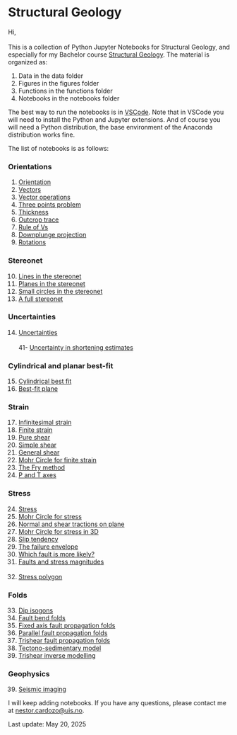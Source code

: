 # Structural Geology
Hi,
\
\
This is a collection of Python Jupyter Notebooks for Structural Geology, and especially for my Bachelor course [Structural Geology](https://www.youtube.com/playlist?list=PL1Oi4O0iZ7iYI4AsAV5JAsYzrB_M96L_y). The material is organized as:

1. Data in the data folder
2. Figures in the figures folder
3. Functions in the functions folder
4. Notebooks in the notebooks folder

The best way to run the notebooks is in [VSCode](https://code.visualstudio.com). Note that in VSCode you will need to install the Python and Jupyter extensions. And of course you will need a Python distribution, the base environment of the Anaconda distribution works fine.

The list of notebooks is as follows:

### Orientations

1. [Orientation](/notebooks/nb1_orientation.ipynb)<br>
2. [Vectors](/notebooks/nb2_vectors.ipynb)<br>
3. [Vector operations](/notebooks/nb3_vector_operations.ipynb)<br>
4. [Three points problem](/notebooks/nb4_three_points.ipynb)<br>
5. [Thickness](/notebooks/nb5_thickness.ipynb)<br>
6. [Outcrop trace](/notebooks/nb6_outcrop_trace.ipynb)<br>
7. [Rule of Vs](/notebooks/nb7_rule_of_vs.ipynb)<br>
8. [Downplunge projection](/notebooks/nb8_downplunge_proj.ipynb)<br>
9. [Rotations](/notebooks/nb9_rotations.ipynb)<br>

### Stereonet

10. [Lines in the stereonet](/notebooks/nb10_stereo_lines.ipynb)<br>
11. [Planes in the stereonet](/notebooks/nb11_stereo_planes.ipynb)<br>
12. [Small circles in the stereonet](/notebooks/nb12_stereo_small_circles.ipynb)<br>
13. [A full stereonet](/notebooks/nb13_stereonet.ipynb)<br>

### Uncertainties

14. [Uncertainties](/notebooks/nb14_uncertainties.ipynb)<br>  
41- [Uncertainty in shortening estimates](/notebooks/nb41_uncertainty_shortening.ipynb)<br>

### Cylindrical and planar best-fit

15. [Cylindrical best fit](/notebooks/nb15_bestfit_fold_axis.ipynb)<br>
16. [Best-fit plane](/notebooks/nb16_bestfit_plane.ipynb)<br>

### Strain

17. [Infinitesimal strain](/notebooks/nb17_infinitesimal_strain.ipynb)<br>
18. [Finite strain](/notebooks/nb18_finite_strain.ipynb)<br>
19. [Pure shear](/notebooks/nb19_pure_shear.ipynb)<br>
20. [Simple shear](/notebooks/nb20_simple_shear.ipynb)<br>
21. [General shear](/notebooks/nb21_general_shear.ipynb)<br>
22. [Mohr Circle for finite strain](/notebooks/nb22_mohr_circle_strain.ipynb)<br>
23. [The Fry method](/notebooks/nb23_fry_method.ipynb)<br>
32. [P and T axes](/notebooks/nb32_p_t_axes.ipynb)<br>

### Stress

24. [Stress](/notebooks/nb24_stress.ipynb)<br>
25. [Mohr Circle for stress](/notebooks/nb25_mohr_circle_stress.ipynb)<br>
26. [Normal and shear tractions on plane](/notebooks/nb26_tractions_on_plane.ipynb)<br>
27. [Mohr Circle for stress in 3D](/notebooks/nb27_mohr_circle_stress_3d.ipynb)<br>
28. [Slip tendency](/notebooks/nb28_slip_tendency.ipynb)<br>
29. [The failure envelope](/notebooks/nb29_failure_envelope.ipynb)<br>
30. [Which fault is more likely?](/notebooks/nb30_fault_likelihood.ipynb)<br>
31. [Faults and stress magnitudes](/notebooks/nb31_faults_magnitude_stress.ipynb)<br><br>
40. [Stress polygon](/notebooks/nb40_stress_polygon.ipynb)<br>

### Folds

33. [Dip isogons](/notebooks/nb33_dip_isogons.ipynb)<br>
34. [Fault bend folds](/notebooks/nb34_fault_bend_fold.ipynb)<br>
35. [Fixed axis fault propagation folds](/notebooks/nb35_fixed_axis_fpf.ipynb)<br>
36. [Parallel fault propagation folds](/notebooks/nb36_parallel_fpf.ipynb)<br>
37. [Trishear fault propagation folds](/notebooks/nb37_trishear.ipynb)<br>
38. [Tectono-sedimentary model](/notebooks/nb38_tect_sed_model.ipynb)<br>
42. [Trishear inverse modelling](/notebooks/nb42_trishear_inversion.ipynb)<br>

### Geophysics

39. [Seismic imaging](/notebooks/nb39_seismic_image.ipynb)<br>

I will keep adding notebooks. If you have any questions, please contact me at [nestor.cardozo@uis.no](mailto:nestor.cardozo@uis.no).

Last update: May 20, 2025